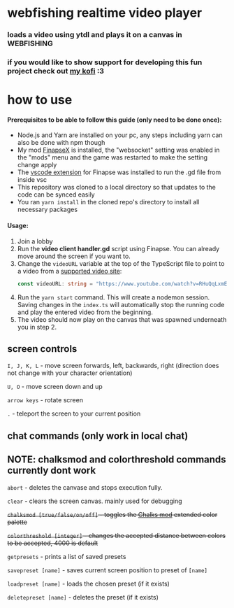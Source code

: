 # webfishing realtime video player
### loads a video using ytdl and plays it on a canvas in WEBFISHING

### if you would like to show support for developing this fun project check out [my kofi](https://ko-fi.com/quirkycmd) :3

# how to use
#### Prerequisites to be able to follow this guide (only need to be done once):
* Node.js and Yarn are installed on your pc, any steps including yarn can also be done with npm though
* My mod [FinapseX](https://thunderstore.io/c/webfishing/p/TeamFishnet/FinapseX/) is installed, the "websocket" setting was enabled in the "mods" menu and the game was restarted to make the setting change apply
* The [vscode extension](https://github.com/geringverdien/TeamFishnet/raw/refs/heads/main/Finapse%20X/Finapse%20Xecutor/finapse-xecute/finapse-xecute-0.0.1.vsix) for Finapse was installed to run the .gd file from inside vsc
* This repository was cloned to a local directory so that updates to the code can be synced easily
* You ran `yarn install` in the cloned repo's directory to install all necessary packages

#### Usage:
1. Join a lobby
2. Run the **video client handler.gd** script using Finapse. You can already move around the screen if you want to.
3. Change the `videoURL` variable at the top of the TypeScript file to point to a video from a [supported video site](https://github.com/ytdl-org/youtube-dl/blob/master/docs/supportedsites.md):
    ```ts 
    const videoURL: string = "https://www.youtube.com/watch?v=RHuQqLxmEyg"
    ```
4. Run the `yarn start` command. This will create a nodemon session. Saving changes in the `index.ts` will automatically stop the running code and play the entered video from the beginning.
5. The video should now play on the canvas that was spawned underneath you in step 2.

## screen controls
`I, J, K, L` - move screen forwards, left, backwards, right (direction does not change with your character orientation)

`U, O` - move screen down and up

`arrow keys` - rotate screen

`.` - teleport the screen to your current position

## chat commands (only work in local chat)
## NOTE: chalksmod and colorthreshold commands currently dont work

`abort` - deletes the canvase and stops execution fully.

`clear` - clears the screen canvas. mainly used for debugging

~~`chalksmod [true/false/on/off]` - toggles the [Chalks mod](https://thunderstore.io/c/webfishing/p/hostileonion/chalks/) extended color palette~~

~~`colorthreshold [integer]` - changes the accepted distance between colors to be accepted, 4000 is default~~

`getpresets` - prints a list of saved presets

`savepreset [name]` - saves current screen position to preset of `[name]`

`loadpreset [name]` - loads the chosen preset (if it exists)

`deletepreset [name]` - deletes the preset (if it exists)
